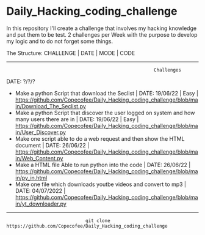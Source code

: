 # Daily_Hacking_coding_challenge
In this repository I'll create a challenge that involves my hacking knowledge and put them to be test. 2 challenges per Week with the purpose to develop my logic and to do not forget some things.

The Structure:
              CHALLENGE | DATE | MODE | CODE
              
              
              
              
              
              
              
---------------------------------------------------------------------------------------------------------------------------------------------------------
                                                          Challenges
                                                               
 
 
 
   
 DATE: ?/?/?
               
- Make a python Script that download the Seclist | DATE: 19/06/22 | Easy | https://github.com/Copecofee/Daily_Hacking_coding_challenge/blob/main/Download_The_Seclist.py
- Make a python Script that discover the user logged on system and how many users there are in | DATE: 19/06/22 | Easy | https://github.com/Copecofee/Daily_Hacking_coding_challenge/blob/main/User_Discover.py 
- Make one script able to do a web request and then show the HTML document | DATE: 26/06/22 | https://github.com/Copecofee/Daily_Hacking_coding_challenge/blob/main/Web_Content.py
- Make a HTML file Able to run python into the code | DATE: 26/06/22 | https://github.com/Copecofee/Daily_Hacking_coding_challenge/blob/main/py_in.html
- Make one file which downloads youtbe videos and convert to mp3 | DATE: 04/07/2022 |                                https://github.com/Copecofee/Daily_Hacking_coding_challenge/blob/main/yt_downloader.py 


---------------------------------------------------------------------------------------------------------------------------------------------------------
                                 git clone https://github.com/Copecofee/Daily_Hacking_coding_challenge
